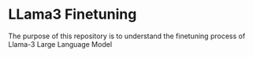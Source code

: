 # LLama3 Finetuning

The purpose of this repository is to understand the finetuning process of Llama-3 Large Language Model


